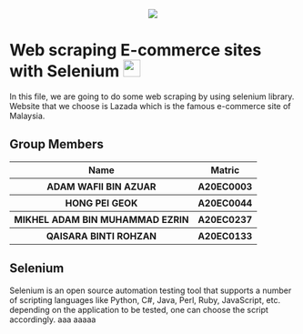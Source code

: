 <p align="center">
  <img src="https://user-images.githubusercontent.com/120556342/213472469-8d7564ad-2111-4c7d-93f2-daab966e322e.png"/>
</p>
<h1>
  Web scraping E-commerce sites with Selenium<i class="fas fa-shopping-cart"></i>
  <img width=30px; height=30px src='https://user-images.githubusercontent.com/120556342/213840786-a564d96a-9798-4a3a-902b-ed90f1e9cef1.png'/>

  <br>
</h1>
<i class="fas fa-shopping-cart"></i>
In this file, we are going to do some web scraping by using selenium library. Website that we choose is Lazada which is the famous e-commerce site of Malaysia.<br>
<h2> Group Members</h2>
<table>
  <tr>
    <th>Name</th>
    <th>Matric</th>
  </tr>
  <tr>
    <th>ADAM WAFII BIN AZUAR</th>
    <th>A20EC0003</th>
  </tr>
  <tr>
    <th>HONG PEI GEOK</th>
    <th>A20EC0044</th>
  </tr>
    <tr>
    <th>MIKHEL ADAM BIN MUHAMMAD EZRIN</th>
    <th>A20EC0237</th>
  </tr>
    <tr>
    <th>QAISARA BINTI ROHZAN</th>
    <th>A20EC0133</th>
  </tr>
</table>
<h2>
  Selenium
  <br>
</h2>
Selenium is an open source automation testing tool that supports a number of scripting languages like Python, C#, Java, Perl, Ruby, JavaScript, etc. depending on the application to be tested, one can choose the script accordingly.
aaa
aaaaa
